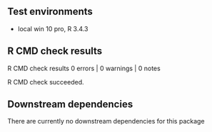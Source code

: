 ## Test environments
* local win 10 pro, R 3.4.3

## R CMD check results
R CMD check results
0 errors | 0 warnings | 0 notes

R CMD check succeeded.

## Downstream dependencies
There are currently no downstream dependencies for this package
